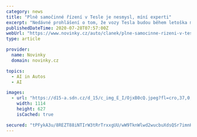 ```yaml
---
category: news
title: "Plně samočinné řízení v Tesle je nesmysl, míní experti"
excerpt: "Nedávné prohlášení o tom, že vozy Tesla budou během letoška mít „základní funkčnost” pro autonomní řízení 5. úrovně, je podle amerických odborníků nesmysl. A možná něco takového nebude existovat nikdy"
publishedDateTime: 2020-07-28T07:57:00Z
webUrl: "https://www.novinky.cz/auto/clanek/plne-samocinne-rizeni-v-tesle-je-nesmysl-mini-experti-40331677"
type: article

provider:
  name: Novinky
  domain: novinky.cz

topics:
  - AI in Autos
  - AI

images:
  - url: "https://d15-a.sdn.cz/d_15/c_img_E_I/OjxB0cQ.jpeg?fl=cro,37,0,1114,627%7Cres,1200,,1%7Cjpg,80,,1"
    width: 1114
    height: 627
    isCached: true

secured: "tPFykA3u/8REZT88iNTIrW3tRrTrxxgUU/wW9TknWlwd2wucbuXdsQSr7imnHLEzIIJSb/bveDoRRwUwqkG6QcAZQaQM3R/tmcz7x95cK/IGjJuSX42LRRqWlGH+fmJVJ8+oUIr484J0y72E+yPycRiZ5vo7B5nOU+KQRrTdFtHFalW5lpw1WX8JsR4ZHu4lIKyFyWLw+7jvD1rnhj2erOCY1YbDOO1vhhvNROVGNpQHB4dayXubFrJdPsHGgCOOz0vHIztwpcYRF/Jgvv71FcoW6maB3a+cJ2K2di2Us8ausRKdnienxExlH3MWAPfZ/rHeJ/5zAigpFHkyEXLe2A==;iVgg0TkbmS5JulAvG0NEVw=="
---
```


